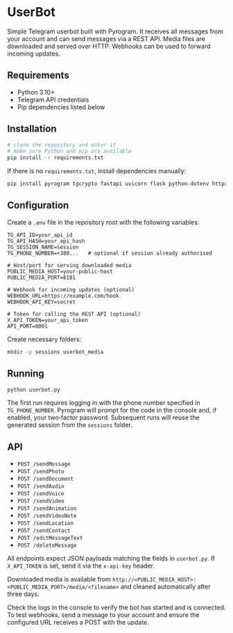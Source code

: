 # UserBot

Simple Telegram userbot built with Pyrogram. It receives all messages from your account and can send messages via a REST API. Media files are downloaded and served over HTTP. Webhooks can be used to forward incoming updates.

## Requirements
- Python 3.10+
- Telegram API credentials
- Pip dependencies listed below

## Installation
```bash
# clone the repository and enter it
# make sure Python and pip are available
pip install -r requirements.txt
```

If there is no `requirements.txt`, install dependencies manually:
```bash
pip install pyrogram tgcrypto fastapi uvicorn flask python-dotenv httpx
```

## Configuration
Create a `.env` file in the repository root with the following variables:
```
TG_API_ID=your_api_id
TG_API_HASH=your_api_hash
TG_SESSION_NAME=session
TG_PHONE_NUMBER=+380...   # optional if session already authorised

# Host/port for serving downloaded media
PUBLIC_MEDIA_HOST=your-public-host
PUBLIC_MEDIA_PORT=8181

# Webhook for incoming updates (optional)
WEBHOOK_URL=https://example.com/hook
WEBHOOK_API_KEY=secret

# Token for calling the REST API (optional)
X_API_TOKEN=your_api_token
API_PORT=8001
```

Create necessary folders:
```bash
mkdir -p sessions userbot_media
```

## Running
```bash
python userbot.py
```

The first run requires logging in with the phone number specified in `TG_PHONE_NUMBER`. Pyrogram will prompt for the code in the console and, if enabled, your two‑factor password. Subsequent runs will reuse the generated session from the `sessions` folder.

## API
- `POST /sendMessage`
- `POST /sendPhoto`
- `POST /sendDocument`
- `POST /sendAudio`
- `POST /sendVoice`
- `POST /sendVideo`
- `POST /sendAnimation`
- `POST /sendVideoNote`
- `POST /sendLocation`
- `POST /sendContact`
- `POST /editMessageText`
- `POST /deleteMessage`

All endpoints expect JSON payloads matching the fields in `userbot.py`. If `X_API_TOKEN` is set, send it via the `x-api-key` header.

Downloaded media is available from `http://<PUBLIC_MEDIA_HOST>:<PUBLIC_MEDIA_PORT>/media/<filename>` and cleaned automatically after three days.

Check the logs in the console to verify the bot has started and is connected. To test webhooks, send a message to your account and ensure the configured URL receives a POST with the update.

